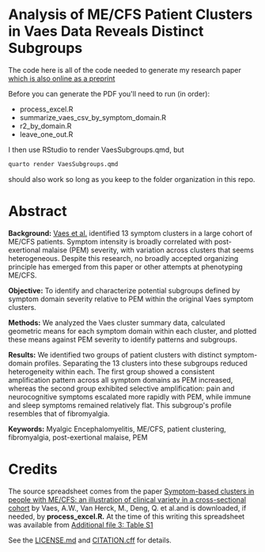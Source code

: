 # Analysis of ME/CFS Patient Clusters in Vaes Data Reveals Distinct Subgroups

The code here is all of the code needed to generate my research paper [which is also online as a preprint](https://www.preprints.org/manuscript/202509.1179) 

Before you can generate the PDF you'll need to run (in order):

* process_excel.R
* summarize_vaes_csv_by_symptom_domain.R
* r2_by_domain.R
* leave_one_out.R

I then use RStudio to render VaesSubgroups.qmd, but

````bash
quarto render VaesSubgroups.qmd
````
should also work so long as you keep to the folder organization in this repo.

# Abstract

**Background:** [Vaes et al.]( https://doi.org/10.1186/s12967-023-03946-6) identified 13 symptom clusters in a large cohort of ME/CFS patients. Symptom intensity is broadly correlated with post-exertional malaise (PEM) severity, with variation across clusters that seems heterogeneous. Despite this research, no broadly accepted organizing principle has emerged from this paper or other attempts at phenotyping ME/CFS.

**Objective:** To identify and characterize potential subgroups defined by symptom domain severity relative to PEM within the original Vaes symptom clusters.

**Methods:** We analyzed the Vaes cluster summary data, calculated geometric means for each symptom domain within each cluster, and plotted these means against PEM severity to identify patterns and subgroups.

**Results:** We identified two groups of patient clusters with distinct symptom-domain profiles. Separating the 13 clusters into these subgroups reduced heterogeneity within each. The first group showed a consistent amplification pattern across all symptom domains as PEM increased, whereas the second group exhibited selective amplification: pain and neurocognitive symptoms escalated more rapidly with PEM, while immune and sleep symptoms remained relatively flat. This subgroup's profile resembles that of fibromyalgia.

**Keywords:** Myalgic Encephalomyelitis, ME/CFS, patient clustering, fibromyalgia, post-exertional malaise, PEM

# Credits

The source spreadsheet comes from the paper [Symptom-based clusters in people with ME/CFS: an illustration of clinical variety in a cross-sectional cohort]( https://doi.org/10.1186/s12967-023-03946-6)  by Vaes, A.W., Van Herck, M., Deng, Q. et al.and is downloaded, if needed, by **process_excel.R.**  At the time of this writing this spreadsheet was available from [Additional file 3: Table S1](https://static-content.springer.com/esm/art%3A10.1186%2Fs12967-023-03946-6/MediaObjects/12967_2023_3946_MOESM3_ESM.xlsx)

See the [LICENSE.md](LICENSE.md) and [CITATION.cff](CITATION.cff) for details.